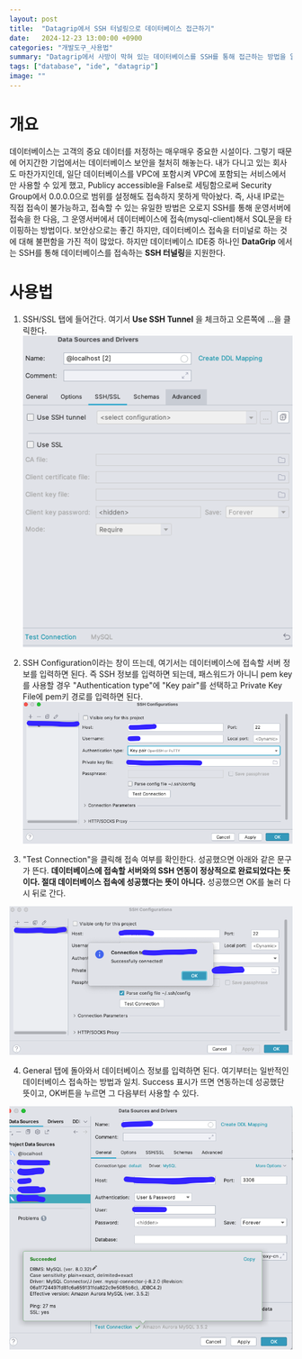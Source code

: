 ```yaml
---
layout: post
title:  "Datagrip에서 SSH 터널링으로 데이터베이스 접근하기"
date:   2024-12-23 13:00:00 +0900
categories: "개발도구_사용법"
summary: "Datagrip에서 사방이 막혀 있는 데이터베이스를 SSH를 통해 접근하는 방법을 알아보자."
tags: ["database", "ide", "datagrip"]
image: ""
---
```


# 개요

데이터베이스는 고객의 중요 데이터를 저정하는 매우매우 중요한 시설이다. 그렇기 때문에 어지간한 기업에서는 데이터베이스 보안을 철처히 해놓는다. 내가 다니고 있는 회사도 마찬가지인데,
일단 데이터베이스를 VPC에 포함시켜 VPC에 포함되는 서비스에서만 사용할 수 있게 했고, Publicy accessible을 False로 세팅함으로써 Security Group에서 0.0.0.0으로 범위를 설정해도 접속하지 못하게 막아놨다. 즉, 사내 IP로는 직접 접속이 불가능하고, 접속할 수 있는 유일한 방법은 오로지 SSH를 통해 운영서버에 접속을 한 다음, 그 운영서버에서 데이터베이스에 접속(mysql-client)해서 SQL문을 타이핑하는 방법이다. 보안상으로는 좋긴 하지만, 데이터베이스 접속을 터미널로 하는 것에 대해 불편함을 가진 적이 많았다. 하지만 데이터베이스 IDE중 하나인 **DataGrip** 에서는 SSH를 통해 데이터베이스를 접속하는 **SSH 터널링**을 지원한다.


# 사용법

1. SSH/SSL 탭에 들어간다. 여기서 **Use SSH Tunnel** 을 체크하고 오른쪽에 ...을 클릭한다.
![1](/assets/img/20241223/1.png)

2. SSH Configuration이라는 창이 뜨는데, 여기서는 데이터베이스에 접속할 서버 정보를 입력하면 된다. 즉 SSH 정보를 입력하면 되는데, 패스워드가 아니니 pem key를 사용할 경우 "Authentication type"에 "Key pair"를 선택하고 Private Key File에 pem키 경로를 입력하면 된다.
![2](/assets/img/20241223/2.png)

3. "Test Connection"을 클릭해 접속 여부를 확인한다. 성공했으면 아래와 같은 문구가 뜬다. **데이터베이스에 접속할 서버와의 SSH 연동이 정상적으로 완료되었다는 뜻이다. 절대 데이터베이스 접속에 성공했다는 뜻이 아니다.** 성공했으면 OK를 눌러 다시 뒤로 간다.

![3](/assets/img/20241223/3.png)


4. General 탭에 돌아와서 데이터베이스 정보를 입력하면 된다. 여기부터는 일반적인 데이터베이스 접속하는 방법과 일치. Success 표시가 뜨면 연동하는데 성공했단 뜻이고, OK버튼을 누르면 그 다음부터 사용할 수 있다.
   
![4](/assets/img/20241223/4.png)
